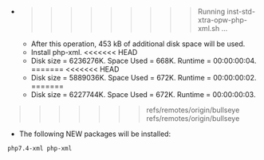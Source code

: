 * >>>>>>>>> Running inst-std-xtra-opw-php-xml.sh ...
  * After this operation, 453 kB of additional disk space will be used.
  * Install php-xml.
<<<<<<< HEAD
  * Disk size = 6236276K. Space Used = 668K. Runtime = 00:00:00:04.
=======
<<<<<<< HEAD
  * Disk size = 5889036K. Space Used = 672K. Runtime = 00:00:00:02.
=======
  * Disk size = 6227744K. Space Used = 672K. Runtime = 00:00:00:03.
>>>>>>> refs/remotes/origin/bullseye
>>>>>>> refs/remotes/origin/bullseye
  * The following NEW packages will be installed:
  ```bash
php7.4-xml php-xml
  ```
